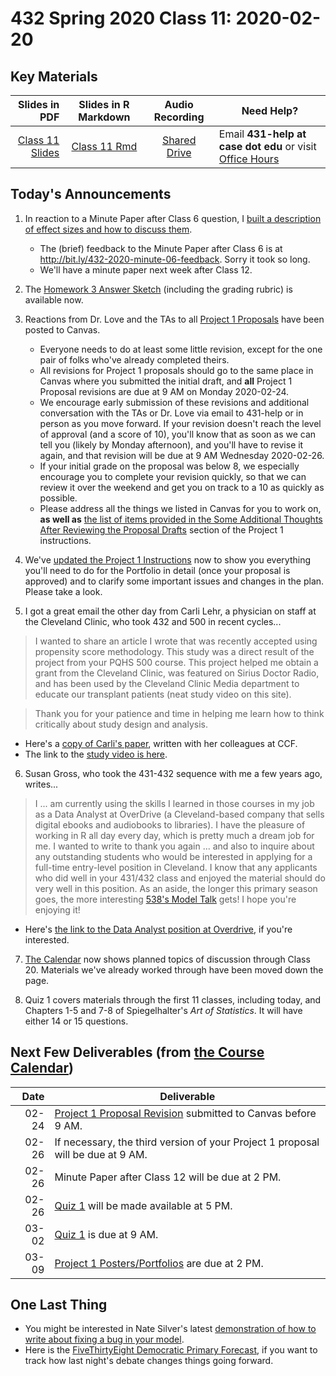 # 432 Spring 2020 Class 11: 2020-02-20

## Key Materials

Slides in PDF | Slides in R Markdown | Audio Recording | Need Help?
------------: | :------------------: | :--------------: | ---------------------------
[Class 11 Slides](https://github.com/THOMASELOVE/2020-432/blob/master/classes/class11/432_2020_slides11.pdf) | [Class 11 Rmd](https://github.com/THOMASELOVE/2020-432/blob/master/classes/class11/432_2020_slides11.Rmd) | [Shared Drive](http://bit.ly/432-2020-audio) | Email **431-help at case dot edu** or visit [Office Hours](https://github.com/THOMASELOVE/2020-432/blob/master/calendar.md#tas-and-office-hours)

## Today's Announcements

1. In reaction to a Minute Paper after Class 6 question, I [built a description of effect sizes and how to discuss them](https://github.com/THOMASELOVE/2020-432/blob/master/classes/class11/class11_effects_note.pdf).
    - The (brief) feedback to the Minute Paper after Class 6 is at http://bit.ly/432-2020-minute-06-feedback. Sorry it took so long.
    - We'll have a minute paper next week after Class 12.

2. The [Homework 3 Answer Sketch](https://github.com/THOMASELOVE/2020-432/tree/master/homework/hw03) (including the grading rubric) is available now.

3. Reactions from Dr. Love and the TAs to all [Project 1 Proposals](https://github.com/THOMASELOVE/2020-432/tree/master/projects/project1#deliverable-1-the-proposal) have been posted to Canvas.
    - Everyone needs to do at least some little revision, except for the one pair of folks who've already completed theirs. 
    - All revisions for Project 1 proposals should go to the same place in Canvas where you submitted the initial draft, and **all** Project 1 Proposal revisions are due at 9 AM on Monday 2020-02-24. 
    - We encourage early submission of these revisions and additional conversation with the TAs or Dr. Love via email to 431-help or in person as you move forward. If your revision doesn't reach the level of approval (and a score of 10), you'll know that as soon as we can tell you (likely by Monday afternoon), and you'll have to revise it again, and that revision will be due at 9 AM Wednesday 2020-02-26.
    - If your initial grade on the proposal was below 8, we especially encourage you to complete your revision quickly, so that we can review it over the weekend and get you on track to a 10 as quickly as possible. 
    - Please address all the things we listed in Canvas for you to work on, **as well as** [the list of items provided in the Some Additional Thoughts After Reviewing the Proposal Drafts](https://github.com/THOMASELOVE/2020-432/tree/master/projects/project1#new-some-additional-thoughts-after-reviewing-the-proposal-drafts) section of the Project 1 instructions.

4. We've [updated the Project 1 Instructions](https://github.com/THOMASELOVE/2020-432/tree/master/projects/project1) now to show you everything you'll need to do for the Portfolio in detail (once your proposal is approved) and to clarify some important issues and changes in the plan. Please take a look.

5. I got a great email the other day from Carli Lehr, a physician on staff at the Cleveland Clinic, who took 432 and 500 in recent cycles...

> I wanted to share an article I wrote that was recently accepted using propensity score methodology. This study was a direct result of the project from your PQHS 500 course. This project helped me obtain a grant from the Cleveland Clinic, was featured on Sirius Doctor Radio, and has been used by the Cleveland Clinic Media department to educate our transplant patients (neat study video on this site). 

> Thank you for your patience and time in helping me learn how to think critically about study design and analysis.  

- Here's a [copy of Carli's paper](https://github.com/THOMASELOVE/2020-500/blob/master/classes/class05/JCVTS_Lehr_2020.pdf), written with her colleagues at CCF.
- The link to the [study video is here](https://newsroom.clevelandclinic.org/2019/12/05/cleveland-clinic-study-using-lungs-from-increased-risk-donors-expands-donor-pool-while-maintaining-current-survival-rates/).

6. Susan Gross, who took the 431-432 sequence with me a few years ago, writes...

> I ... am currently using the skills I learned in those courses in my job as a Data Analyst at OverDrive (a Cleveland-based company that sells digital ebooks and audiobooks to libraries). I have the pleasure of working in R all day every day, which is pretty much a dream job for me. I wanted to write to thank you again ... and also to inquire about any outstanding students who would be interested in applying for a full-time entry-level position in Cleveland. I know that any applicants who did well in your 431/432 class and enjoyed the material should do very well in this position. As an aside, the longer this primary season goes, the more interesting [538's Model Talk](https://fivethirtyeight.com/tag/model-talk/) gets! I hope you're enjoying it!

- Here's [the link to the Data Analyst position at Overdrive](https://company.overdrive.com/careers/?p=job%2Fo7azbfwL#positions), if you're interested.

7. [The Calendar](https://github.com/THOMASELOVE/2020-432/blob/master/calendar.md) now shows planned topics of discussion through Class 20. Materials we've already worked through have been moved down the page.

8. Quiz 1 covers materials through the first 11 classes, including today, and Chapters 1-5 and 7-8 of Spiegelhalter's *Art of Statistics*. It will have either 14 or 15 questions.

## Next Few Deliverables (from [the Course Calendar](https://github.com/THOMASELOVE/2020-432/blob/master/calendar.md))

Date | Deliverable
----: | ---------------------------------------------------------------
02-24 | [Project 1 Proposal Revision](https://github.com/THOMASELOVE/2020-432/tree/master/projects/project1#new-some-additional-thoughts-after-reviewing-the-proposal-drafts) submitted to Canvas before 9 AM.
02-26 | If necessary, the third version of your Project 1 proposal will be due at 9 AM.
02-26 | Minute Paper after Class 12 will be due at 2 PM.
02-26 | [Quiz 1](https://github.com/THOMASELOVE/2020-432/tree/master/quizzes) will be made available at 5 PM.
03-02 | [Quiz 1](https://github.com/THOMASELOVE/2020-432/tree/master/quizzes) is due at 9 AM.
03-09 | [Project 1 Posters/Portfolios](https://github.com/THOMASELOVE/2020-432/tree/master/projects/project1) are due at 2 PM.

## One Last Thing

- You might be interested in Nate Silver's latest [demonstration of how to write about fixing a bug in your model](https://fivethirtyeight.com/features/we-fixed-a-mistake-in-how-our-primary-forecast-was-calculating-candidates-demographic-strengths/).
- Here is the [FiveThirtyEight Democratic Primary Forecast](https://projects.fivethirtyeight.com/2020-primary-forecast/), if you want to track how last night's debate changes things going forward.

